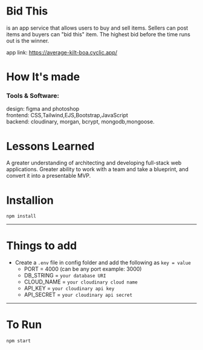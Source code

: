 <h1>Bid This</h1>




is an app service that allows users to buy and sell items.
Sellers can post items and buyers can "bid this" item. 
The highest bid before the time runs out is the winner.

app link: https://average-kilt-boa.cyclic.app/

<h1>How It's made</h1>
<h3>Tools & Software:</h3>

<section>design: figma and photoshop </section>
<section>frontend: CSS,Tailwind,EJS,Bootstrap,JavaScript</section>
<section>backend: cloudinary, morgan, bcrypt, mongodb,mongoose.</section>

<h1>Lessons Learned</h1>
<section>A greater understanding of architecting and developing full-stack web applications. Greater ability to work with a team and take a blueprint, and convert it into a presentable MVP.</section>


# Installion

`npm install`

---

# Things to add

- Create a `.env` file in config folder and add the following as `key = value`
  - PORT = 4000 (can be any port example: 3000)
  - DB_STRING = `your database URI`
  - CLOUD_NAME = `your cloudinary cloud name`
  - API_KEY = `your cloudinary api key`
  - API_SECRET = `your cloudinary api secret`

---

# To Run

`npm start`

